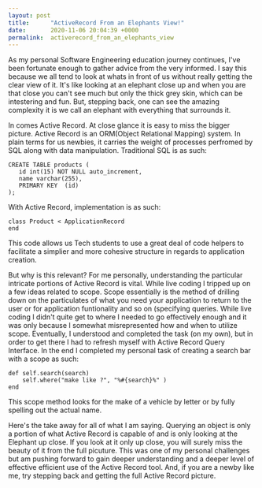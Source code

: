 ```yaml
---
layout: post
title:      "ActiveRecord From an Elephants View!"
date:       2020-11-06 20:04:39 +0000
permalink:  activerecord_from_an_elephants_view
---
```



As my personal Software Engineering education journey continues, I've been fortunate enough to gather advice from the very informed.  I say this because we all tend to look at whats in front of us without really getting the clear view of it.  It's like looking at an elephant close up and when you are that close you can't see much but only the thick grey skin, which can be intestering and fun.  But, stepping back, one can see the amazing complexity it is we call an elephant with everything that surrounds it.  

In comes Active Record.  At close glance it is easy to miss the bigger picture.  Active Record is an ORM(Object Relational Mapping) system.  In plain terms for us newbies, it carries the weight of processes perfromed by SQL along with data manipulation.  Traditional SQL is as such:

```
CREATE TABLE products (
   id int(15) NOT NULL auto_increment,
   name varchar(255),
   PRIMARY KEY  (id)
);
```

With Active Record, implementation is as such:

```
class Product < ApplicationRecord
end
```

This code allows us Tech students to use a great deal of code helpers to facilitate a simplier and more cohesive structure in regards to application creation. 

But why is this relevant?  For me personally, understanding the particular intricate portions of Active Record is vital.  While live coding I tripped up on a few ideas related to scope.  Scope essentially is the method of drilling down on the particulates of what you need your application to return to the user or for application funtionality and so on (specifying queries.  While live coding I didn't quite get to where I needed to go effectively enough and it was only because I somewhat misrepresented how and when to utilize scope.  Eventually, I understood and completed the task (on my own), but in order to get there I had to refresh myself with Active Record Query Interface.  In the end I completed my personal task of creating a search bar with a scope as such:

```
def self.search(search)
    self.where("make like ?", "%#{search}%" )
end
```

This scope method looks for the make of a vehicle by letter or by fully spelling out the actual name. 

Here's the take away for all of what I am saying.  Querying an object is only a portion of what Active Record is capable of and is only looking at the Elephant up close.  If you look at it only up close, you will surely miss the beauty of it from the full picuture.  This was one of my personal challenges but am pushing forward to gain deeper understanding and a deeper level of effective efficient use of the Active Record tool.  And, if you are a newby like me, try stepping back and getting the full Active Record picture.
